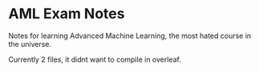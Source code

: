 # AML Exam Notes
Notes for learning Advanced Machine Learning, the most hated course in the universe.

Currently 2 files, it didnt want to compile in overleaf.
